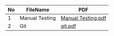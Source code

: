| No | FileName | PDF |
|----|----------|-----|
| 1  | Manual Testing  | [Manual Testing.pdf](https://github.com/user-attachments/files/17830252/Manual.Testing.pdf)    |
| 2  | Git  |  [git.pdf](https://github.com/user-attachments/files/17830259/git.pdf)   |

